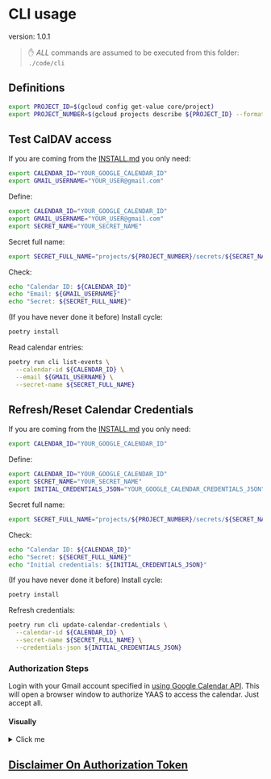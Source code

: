 # CLI usage

version: 1.0.1

> :hand: *ALL* commands are assumed to be executed from this folder: `./code/cli`

## Definitions

```bash
export PROJECT_ID=$(gcloud config get-value core/project)
export PROJECT_NUMBER=$(gcloud projects describe ${PROJECT_ID} --format="value(projectNumber)")
```

## Test CalDAV access

If you are coming from the [INSTALL.md](../../INSTALL.md#add-proper-calendar-credentials) you only need:

```bash
export CALENDAR_ID="YOUR_GOOGLE_CALENDAR_ID"
export GMAIL_USERNAME="YOUR_USER@gmail.com"
```

Define:

```bash
export CALENDAR_ID="YOUR_GOOGLE_CALENDAR_ID"
export GMAIL_USERNAME="YOUR_USER@gmail.com"
export SECRET_NAME="YOUR_SECRET_NAME"
```

Secret full name:

```bash
export SECRET_FULL_NAME="projects/${PROJECT_NUMBER}/secrets/${SECRET_NAME}"
```

Check:

```bash
echo "Calendar ID: ${CALENDAR_ID}"
echo "Email: ${GMAIL_USERNAME}"
echo "Secret: ${SECRET_FULL_NAME}"
```

(If you have never done it before) Install cycle:

```bash
poetry install
```

Read calendar entries:

```bash
poetry run cli list-events \
  --calendar-id ${CALENDAR_ID} \
  --email ${GMAIL_USERNAME} \
  --secret-name ${SECRET_FULL_NAME}
```


## Refresh/Reset Calendar Credentials

If you are coming from the [INSTALL.md](../../INSTALL.md#add-proper-calendar-credentials) you only need:

```bash
export CALENDAR_ID="YOUR_GOOGLE_CALENDAR_ID"
```

Define:

```bash
export CALENDAR_ID="YOUR_GOOGLE_CALENDAR_ID"
export SECRET_NAME="YOUR_SECRET_NAME"
export INITIAL_CREDENTIALS_JSON="YOUR_GOOGLE_CALENDAR_CREDENTIALS_JSON"
```

Secret full name:

```bash
export SECRET_FULL_NAME="projects/${PROJECT_NUMBER}/secrets/${SECRET_NAME}"
```

Check:

```bash
echo "Calendar ID: ${CALENDAR_ID}"
echo "Secret: ${SECRET_FULL_NAME}"
echo "Initial credentials: ${INITIAL_CREDENTIALS_JSON}"
```

(If you have never done it before) Install cycle:

```bash
poetry install
```

Refresh credentials:

```bash
poetry run cli update-calendar-credentials \
  --calendar-id ${CALENDAR_ID} \
  --secret-name ${SECRET_FULL_NAME} \
  --credentials-json ${INITIAL_CREDENTIALS_JSON}
```

### Authorization Steps

Login with your Gmail account specified in [using Google Calendar API](../../GOOGLE_CALENDAR_API.md).
This will open a browser window to authorize YAAS to access the calendar.
Just accept all.

#### Visually

<details>
<summary>Click me</summary>

Select account:

![select](../doc/calendar/authorize/1-calendar-authorize-select-account.png)

Continue:

![continue](../doc/calendar/authorize/2-calendar-authorize-continue.png)

Confirm:

![confirm](../doc/calendar/authorize/3-calendar-authorize-confirm.png)

Confirmation:

![confirmation](../doc/calendar/authorize/4-calendar-authorize-confirmation.png)

</details>

## [Disclaimer On Authorization Token](../../OAUTH.md)
